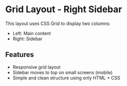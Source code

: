 # Grid Layout - Right Sidebar

This layout uses CSS Grid to display two columns:

- Left: Main content
- Right: Sidebar

## Features

- Responsive grid layout
- Sidebar moves to top on small screens (mobile)
- Simple and clean structure using only HTML + CSS
